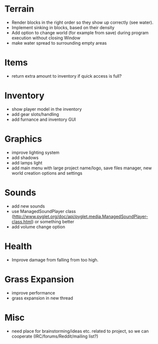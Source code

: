 # Terrain

* Render blocks in the right order so they show up correctly (see water).
* Implement sinking in blocks, based on their density
* Add option to change world (for example from save) during program execution without closing Window
* make water spread to surrounding empty areas

# Items

* return extra amount to inventory if quick access is full?

# Inventory

* show player model in the inventory
* add gear slots/handling
* add furnance and inventory GUI

# Graphics

* improve lighting system
* add shadows
* add lamps light
* add main menu with large project name/logo, save files manager, new world creation options and settings

# Sounds

* add new sounds
* use ManagedSoundPlayer class (http://www.pyglet.org/doc/api/pyglet.media.ManagedSoundPlayer-class.html) or something better
* add volume change option

# Health
* Improve damage from falling from too high.

# Grass Expansion

* improve performance
* grass expansion in new thread

# Misc
- need place for brainstorming/ideas etc. related to project, so we can cooperate (IRC/forums/Reddit/mailing list?)
